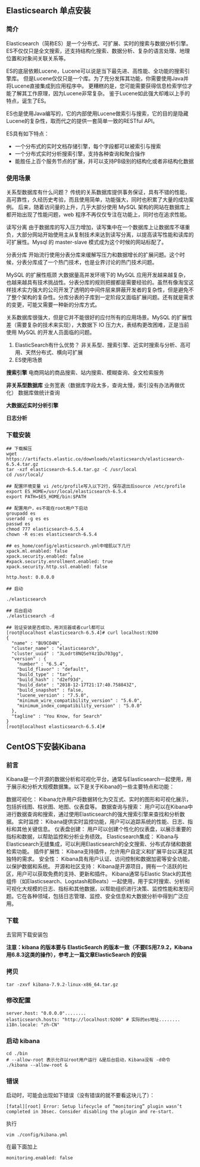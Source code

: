 ## Elasticsearch 单点安装

### 简介

Elasticsearch（简称ES）是一个分布式、可扩展、实时的搜索与数据分析引擎。ES不仅仅只是全文搜索，还支持结构化搜索、数据分析、复杂的语言处理、地理位置和对象间关联关系等。

ES的底层依赖Lucene，Lucene可以说是当下最先进、高性能、全功能的搜索引擎库。
但是Lucene仅仅只是一个库。为了充分发挥其功能，你需要使用Java并将Lucene直接集成到应用程序中。
更糟糕的是，您可能需要获得信息检索学位才能了解其工作原理，因为Lucene非常复杂。
鉴于Lucene如此强大却难以上手的特点，诞生了ES。

ES也是使用Java编写的，它的内部使用Lucene做索引与搜索，它的目的是隐藏Lucene的复杂性，取而代之的提供一套简单一致的RESTful API。

ES具有如下特点：

- 一个分布式的实时文档存储引擎，每个字段都可以被索引与搜索
- 一个分布式实时分析搜索引擎，支持各种查询和聚合操作
- 能胜任上百个服务节点的扩展，并可以支持PB级别的结构化或者非结构化数据

### 使用场景

关系型数据库有什么问题？
传统的关系数据库提供事务保证，具有不错的性能，高可靠性，久经历史考验，而且使用简单，功能强大，同时也积累了大量的成功案例。
后来，随着访问量的上升，几乎大部分使用 MySQL 架构的网站在数据库上都开始出现了性能问题，web 程序不再仅仅专注在功能上，同时也在追求性能。

读写分离
由于数据库的写入压力增加，读写集中在一个数据库上让数据库不堪重负，大部分网站开始使用主从复制技术来达到读写分离，以提高读写性能和读库的可扩展性。Mysql 的 master-slave 模式成为这个时候的网站标配了。

分表分库
开始流行使用分表分库来缓解写压力和数据增长的扩展问题。这个时候，分表分库成了一个热门技术，也是业界讨论的热门技术问题。

MySQL 的扩展性瓶颈
大数据量高并发环境下的 MySQL 应用开发越来越复杂，也越来越具有技术挑战性。分表分库的规则把握都是需要经验的。虽然有像淘宝这样技术实力强大的公司开发了透明的中间件层来屏蔽开发者的复杂性，但是避免不了整个架构的复杂性。分库分表的子库到一定阶段又面临扩展问题。还有就是需求的变更，可能又需要一种新的分库方式。

关系数据库很强大，但是它并不能很好的应付所有的应用场景。MySQL 的扩展性差（需要复杂的技术来实现），大数据下 IO 压力大，表结构更改困难，正是当前使用 MySQL 的开发人员面临的问题。

1. ElasticSearch有什么优势？
   非关系型、搜索引擎、近实时搜索与分析、高可用、天然分布式、横向可扩展
2. ES使用场景

**搜索引擎**
电商网站的商品搜索、站内搜索、模糊查询、全文检索服务

**非关系型数据库**
业务宽表（数据库字段太多，查询太慢，索引没有办法再做优化）
数据库做统计查询

**大数据近实时分析引擎**

**日志分析**

### 下载安装

```
## 下载解压
wget https://artifacts.elastic.co/downloads/elasticsearch/elasticsearch-6.5.4.tar.gz
tar -xzf elasticsearch-6.5.4.tar.gz -C /usr/local
cd /usr/local/

## 配置环境变量 vi /etc/profile写入以下2行，保存退出后source /etc/profile
export ES_HOME=/usr/local/elasticsearch-6.5.4
export PATH=$ES_HOME/bin:$PATH

## 配置用户，es不能在root用户下启动
groupadd es
useradd -g es es
passwd es
chmod 777 elasticsearch-6.5.4
chown -R es:es elasticsearch-6.5.4

## es_home/config/elasticsearch.yml中增肌以下几行
xpack.ml.enabled: false
xpack.security.enabled: false
#xpack.security.enrollment.enabled: true
xpack.security.http.ssl.enabled: false

http.host: 0.0.0.0

## 启动

./elasticsearch 

## 后台启动
./elasticsearch -d

## 验证安装是否成功，用浏览器或者curl都可以
[root@localhost elasticsearch-6.5.4]# curl localhost:9200
{
  "name" : "BU9CO4N",
  "cluster_name" : "elasticsearch",
  "cluster_uuid" : "3Lodrt8NQSeY4z1Du703gg",
  "version" : {
    "number" : "6.5.4",
    "build_flavor" : "default",
    "build_type" : "tar",
    "build_hash" : "d2ef93d",
    "build_date" : "2018-12-17T21:17:40.758843Z",
    "build_snapshot" : false,
    "lucene_version" : "7.5.0",
    "minimum_wire_compatibility_version" : "5.6.0",
    "minimum_index_compatibility_version" : "5.0.0"
  },
  "tagline" : "You Know, for Search"
}
[root@localhost elasticsearch-6.5.4]# 
```

## CentOS下安装Kibana

### 前言

Kibana是一个开源的数据分析和可视化平台，通常与Elasticsearch一起使用，用于展示和分析大规模数据集。以下是关于Kibana的一些主要特点和功能：

数据可视化： Kibana允许用户将数据转化为交互式、实时的图形和可视化展示，包括折线图、柱状图、地图、仪表盘等。
数据查询与搜索： 用户可以在Kibana中进行数据查询和搜索，通过使用Elasticsearch的强大搜索引擎来查找和分析数据。
实时监控： Kibana提供实时监控功能，用户可以追踪系统的性能、日志、指标和其他关键信息。
仪表盘创建： 用户可以创建个性化的仪表盘，以展示重要的指标和数据，以帮助监控和分析业务绩效。
Elasticsearch集成： Kibana与Elasticsearch无缝集成，可以利用Elasticsearch的全文搜索、分布式存储和数据检索功能。
插件扩展性： Kibana支持插件，允许用户自定义和扩展平台以满足其独特的需求。
安全性： Kibana具有用户认证、访问控制和数据加密等安全功能，以保护数据和系统。
开源和社区支持： Kibana是开源项目，拥有一个活跃的社区，用户可以获取免费的支持、更新和插件。
Kibana通常与Elastic Stack的其他组件（如Elasticsearch、Logstash和Beats）一起使用，用于实时搜索、分析和可视化大规模的日志、指标和其他数据，以帮助组织进行决策、监控性能和发现问题。它在各种领域，包括日志管理、监控、安全信息和大数据分析中得到广泛应用。

### 下载

去官网下载安装包

**注意：kibana 的版本要与 ElasticSearch 的版本一致（不要ES用7.9.2，Kibana用6.8.3这类的操作），参考上一篇文章ElasticSearch 的安装**

### 拷贝

```shell
tar -zxvf kibana-7.9.2-linux-x86_64.tar.gz
```

### 修改配置

```shell
server.host: "0.0.0.0"........
elasticsearch.hosts: "http://localhost:9200" # 实际的es地址........
i18n.locale: "zh-CN"
```

### 启动 kibana

```shell
cd ./bin 
# --allow-root 表示允许以root用户运行 &是后台启动，Kibana没有 -d命令
./kibana --allow-root &
```

### 错误

启动时，可能会出现如下错误（没有错误的就不要看这块儿了）：

```text
[fatal][root] Error: Setup lifecycle of “monitoring” plugin wasn’t completed in 30sec. Consider disabling the plugin and re-start.
```

执行

```shell
vim ./config/kibana.yml
```

在最下面加上

```shell
monitoring.enabled: false
```







